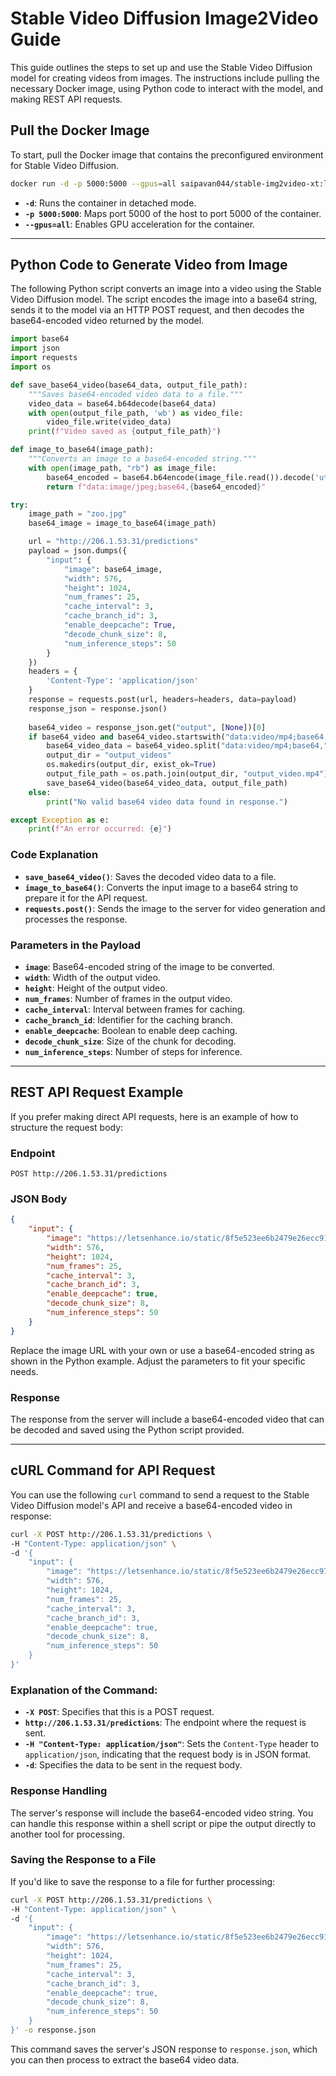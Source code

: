 # Stable Video Diffusion Image2Video Guide

This guide outlines the steps to set up and use the Stable Video Diffusion model for creating videos from images. The instructions include pulling the necessary Docker image, using Python code to interact with the model, and making REST API requests.

## Pull the Docker Image

To start, pull the Docker image that contains the preconfigured environment for Stable Video Diffusion.

```bash
docker run -d -p 5000:5000 --gpus=all saipavan044/stable-img2video-xt:latest
```

- **`-d`**: Runs the container in detached mode.
- **`-p 5000:5000`**: Maps port 5000 of the host to port 5000 of the container.
- **`--gpus=all`**: Enables GPU acceleration for the container.

---

## Python Code to Generate Video from Image

The following Python script converts an image into a video using the Stable Video Diffusion model. The script encodes the image into a base64 string, sends it to the model via an HTTP POST request, and then decodes the base64-encoded video returned by the model.

```python
import base64
import json
import requests
import os

def save_base64_video(base64_data, output_file_path):
    """Saves base64-encoded video data to a file."""
    video_data = base64.b64decode(base64_data)
    with open(output_file_path, 'wb') as video_file:
        video_file.write(video_data)
    print(f"Video saved as {output_file_path}")

def image_to_base64(image_path):
    """Converts an image to a base64-encoded string."""
    with open(image_path, "rb") as image_file:
        base64_encoded = base64.b64encode(image_file.read()).decode('utf-8')
        return f"data:image/jpeg;base64,{base64_encoded}"

try:
    image_path = "zoo.jpg"
    base64_image = image_to_base64(image_path)

    url = "http://206.1.53.31/predictions"
    payload = json.dumps({
        "input": {
            "image": base64_image,
            "width": 576,
            "height": 1024,
            "num_frames": 25,
            "cache_interval": 3,
            "cache_branch_id": 3,
            "enable_deepcache": True,
            "decode_chunk_size": 8,
            "num_inference_steps": 50
        }
    })
    headers = {
        'Content-Type': 'application/json'
    }
    response = requests.post(url, headers=headers, data=payload)
    response_json = response.json()
    
    base64_video = response_json.get("output", [None])[0]
    if base64_video and base64_video.startswith("data:video/mp4;base64,"):
        base64_video_data = base64_video.split("data:video/mp4;base64,")[1]
        output_dir = "output_videos"
        os.makedirs(output_dir, exist_ok=True)
        output_file_path = os.path.join(output_dir, "output_video.mp4")
        save_base64_video(base64_video_data, output_file_path)
    else:
        print("No valid base64 video data found in response.")

except Exception as e:
    print(f"An error occurred: {e}")
```

### Code Explanation

- **`save_base64_video()`**: Saves the decoded video data to a file.
- **`image_to_base64()`**: Converts the input image to a base64 string to prepare it for the API request.
- **`requests.post()`**: Sends the image to the server for video generation and processes the response.

### Parameters in the Payload

- **`image`**: Base64-encoded string of the image to be converted.
- **`width`**: Width of the output video.
- **`height`**: Height of the output video.
- **`num_frames`**: Number of frames in the output video.
- **`cache_interval`**: Interval between frames for caching.
- **`cache_branch_id`**: Identifier for the caching branch.
- **`enable_deepcache`**: Boolean to enable deep caching.
- **`decode_chunk_size`**: Size of the chunk for decoding.
- **`num_inference_steps`**: Number of steps for inference.

---

## REST API Request Example

If you prefer making direct API requests, here is an example of how to structure the request body:

### Endpoint

```plaintext
POST http://206.1.53.31/predictions
```

### JSON Body

```json
{
    "input": {
        "image": "https://letsenhance.io/static/8f5e523ee6b2479e26ecc91b9c25261e/1015f/MainAfter.jpg",
        "width": 576,
        "height": 1024,
        "num_frames": 25,
        "cache_interval": 3,
        "cache_branch_id": 3,
        "enable_deepcache": true,
        "decode_chunk_size": 8,
        "num_inference_steps": 50
    }
}
```

Replace the image URL with your own or use a base64-encoded string as shown in the Python example. Adjust the parameters to fit your specific needs.

### Response

The response from the server will include a base64-encoded video that can be decoded and saved using the Python script provided.

---

## cURL Command for API Request

You can use the following `curl` command to send a request to the Stable Video Diffusion model's API and receive a base64-encoded video in response:

```bash
curl -X POST http://206.1.53.31/predictions \
-H "Content-Type: application/json" \
-d '{
    "input": {
        "image": "https://letsenhance.io/static/8f5e523ee6b2479e26ecc91b9c25261e/1015f/MainAfter.jpg",
        "width": 576,
        "height": 1024,
        "num_frames": 25,
        "cache_interval": 3,
        "cache_branch_id": 3,
        "enable_deepcache": true,
        "decode_chunk_size": 8,
        "num_inference_steps": 50
    }
}'
```

### Explanation of the Command:

- **`-X POST`**: Specifies that this is a POST request.
- **`http://206.1.53.31/predictions`**: The endpoint where the request is sent.
- **`-H "Content-Type: application/json"`**: Sets the `Content-Type` header to `application/json`, indicating that the request body is in JSON format.
- **`-d`**: Specifies the data to be sent in the request body.

### Response Handling

The server's response will include the base64-encoded video string. You can handle this response within a shell script or pipe the output directly to another tool for processing.

### Saving the Response to a File

If you'd like to save the response to a file for further processing:

```bash
curl -X POST http://206.1.53.31/predictions \
-H "Content-Type: application/json" \
-d '{
    "input": {
        "image": "https://letsenhance.io/static/8f5e523ee6b2479e26ecc91b9c25261e/1015f/MainAfter.jpg",
        "width": 576,
        "height": 1024,
        "num_frames": 25,
        "cache_interval": 3,
        "cache_branch_id": 3,
        "enable_deepcache": true,
        "decode_chunk_size": 8,
        "num_inference_steps": 50
    }
}' -o response.json
```

This command saves the server's JSON response to `response.json`, which you can then process to extract the base64 video data.

